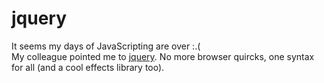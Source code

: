 <!--
  id: 297
  date: 2007-04-26
  modified: 2007-04-26
  slug: jquery
  type: post
  excerpt: <p>It seems my days of JavaScripting are over :.( My colleague pointed me to jquery. No more browser quircks, one syntax for all (and a cool effects library too).</p>
  categories: code, JavaScript, jQuery
  tags: 
  inCv: 
  inPortfolio: 
  dateFrom: 
  dateTo: 
-->

# jquery

<p>It seems my days of JavaScripting are over :.(<br />
My colleague pointed me to <a href="http://jquery.com/">jquery</a>. No more browser quircks, one syntax for all (and a cool effects library too).</p>
